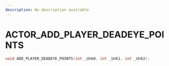 ```yaml
---
description: No description available 
---
```


# ACTOR\_ADD_PLAYER_DEADEYE_POINTS

```cpp
void ADD_PLAYER_DEADEYE_POINTS(int _Unk0, int _Unk1, int _Unk2);
```